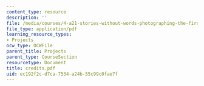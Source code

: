 ```yaml
---
content_type: resource
description: ''
file: /media/courses/4-a21-stories-without-words-photographing-the-first-year-fall-2006/ec192f2cd7ca7534a24b55c99c0fae7f_credits.pdf
file_type: application/pdf
learning_resource_types:
- Projects
ocw_type: OCWFile
parent_title: Projects
parent_type: CourseSection
resourcetype: Document
title: credits.pdf
uid: ec192f2c-d7ca-7534-a24b-55c99c0fae7f
---
```

